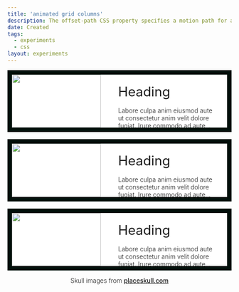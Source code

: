 ```yaml
---
title: 'animated grid columns'
description: The offset-path CSS property specifies a motion path for an element to follow and defines the element's positioning within the parent container or SVG coordinate system.
date: Created
tags:
  - experiments
  - css
layout: experiments
---
```


<style>

  .animated-grid {
    flex: 1 1 auto;
    display: grid;
    gap: 1rem;
    height: 450px;
    transition: .75s ease-in-out;
  }

  .animated-grid__column {
    background: white;
    transition: 300ms;
    border: 10px solid #010f0a;
    display: flex;
    justify-content: flex-end;
    position: relative;
    overflow: hidden;
    padding-inline: 20px;
    padding-block: 20px;
    cursor: pointer;
  }

  .animated-grid__column img {
    position: absolute;
    right: 0;
    left: 0;
    width: 200px;
    object-fit: cover;
    bottom: 0;
    top: 0;
    height: 100%;
  }

  .animated-grid:has(.animated-grid__column--1.open) {
    grid-template-columns: 2fr 0.5fr 0.5fr;
  }

  .animated-grid:has(.animated-grid__column--2.open) {
    grid-template-columns: 0.5fr 2fr 0.5fr;
  }

  .animated-grid:has(.animated-grid__column--3.open) {
    grid-template-columns: 0.5fr 0.5fr 2fr;
  }

  .column-content {
    width: 225px;
  }

  .animated-grid__column .intro {
    margin-top: 1rem;
    display: -webkit-box;
    -webkit-line-clamp: 3;
    -webkit-box-orient: vertical;
    overflow: hidden;
    font-weight: 300;
  }

  .attribute {
    position: relative;
    margin-inline: auto;
    text-align: center;
    max-width: 750px;
    font-weight: 300;
  }

  .attribute a {
    font-weight: 500;
  }

  .heading {
    font-size: 1.85rem;
  }
</style>

<div class="relative">
  <div class="animated-grid" x-data="{
    open: 2
  }">
		<div
      class="animated-grid__column animated-grid__column--1"
      x-data="{
        id: 1,
      }"
      :class="{
        'open': id == open
      }"
      @click="open = id"
    >
			<div class="column-content">
				<span class="h3 heading">Heading</span>
        <div class="intro">Labore culpa anim eiusmod aute ut consectetur anim velit dolore fugiat. Irure commodo ad aute aliqua. Elit adipisicing velit deserunt sunt est nisi. Cillum enim ex incididunt ut fugiat officia ad commodo deserunt velit amet id cupidatat consequat. Id magna qui velit esse occaecat sunt esse ad consectetur sint aliquip laboris esse.</div>
			</div>
			<div class="column-image">
				<img src="https://placeskull.com/350/650" />
			</div>
		</div>
		<div
      class="animated-grid__column animated-grid__column--2"
      x-data="{
        id: 2,
      }"
      :class="{
        'open': id == open
      }"
      @click="open = id"
    >
			<div class="column-content">
				<span class="h3 heading">Heading</span>
        <div class="intro">Labore culpa anim eiusmod aute ut consectetur anim velit dolore fugiat. Irure commodo ad aute aliqua. Elit adipisicing velit deserunt sunt est nisi. Cillum enim ex incididunt ut fugiat officia ad commodo deserunt velit amet id cupidatat consequat. Id magna qui velit esse occaecat sunt esse ad consectetur sint aliquip laboris esse.</div>
			</div>
			<div class="column-image">
				<img src="https://placeskull.com/350/650" />
			</div>
		</div>
		<div
      class="animated-grid__column animated-grid__column--3"
      x-data="{
        id: 3,
      }"
      :class="{
        'open': id == open
      }"
      @click="open = id"
    >
			<div class="column-content">
				<span class="h3 heading">Heading</span>
        <div class="intro">Labore culpa anim eiusmod aute ut consectetur anim velit dolore fugiat. Irure commodo ad aute aliqua. Elit adipisicing velit deserunt sunt est nisi. Cillum enim ex incididunt ut fugiat officia ad commodo deserunt velit amet id cupidatat consequat. Id magna qui velit esse occaecat sunt esse ad consectetur sint aliquip laboris esse.</div>
			</div>
			<div class="column-image">
				<img src="https://placeskull.com/350/650" />
			</div>
		</div>
	</div>
	<p class="attribute">Skull images from <a href="placeskull.com">placeskull.com</a></p>
</div>

